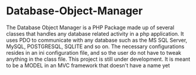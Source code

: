 # Database-Object-Manager
The Database Object Manager is a PHP Package made up of several classes that handles any database related activity in a php application.
It uses PDO to communicate with any database such as the MS SQL Server, MySQL, POSTGRESQL, SQLITE and so on.
The necessary configurations resides in an ini configuration file, and so the user do not have to tweak anything
in the class file. This project is still under development. It is meant to be a MODEL in an MVC framework that doesn't have a name yet
